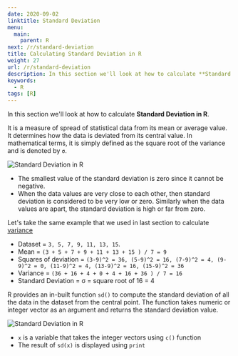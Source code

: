 ```yaml
---
date: 2020-09-02
linktitle: Standard Deviation
menu:
  main:
    parent: R
next: /r/standard-deviation
title: Calculating Standard Deviation in R
weight: 27
url: /r/standard-deviation
description: In this section we'll look at how to calculate **Standard Deviation in R**. 
keywords:
  - R
tags: [R]  
---
```

In this section we'll look at how to calculate **Standard Deviation in R**.

It is a measure of spread of statistical data from its mean or average value. It determines how the data is deviated from its central value. In mathematical terms, it is simply defined as the square root of the variance and is denoted by `σ`.

![Standard Deviation in R](/images/R/R-standard-dev.png?width=10pc "Standard Deviation")

- The smallest value of the standard deviation is zero since it cannot be negative.
- When the data values are very close to each other, then standard deviation is considered to be very low or zero. Similarly when the data values are apart, the standard deviation is high or far from zero.

Let's take the same example that we used in last section to calculate [variance](/r/variance) 

- Dataset = `3, 5, 7, 9, 11, 13, 15`. 
- Mean =  `(3 + 5 + 7 + 9 + 11 + 13 + 15 ) / 7 = 9`
- Squares of deviation = `(3-9)^2 = 36, (5-9)^2 = 16, (7-9)^2 = 4, (9-9)^2 = 0, (11-9)^2 = 4, (13-9)^2 = 16, (15-9)^2 = 36`
- Variance = `(36 + 16 + 4 + 0 + 4 + 16 + 36 ) / 7 = 16`
- Standard Deviation = σ = square root of 16 = 4

R provides an in-built function `sd()` to compute the standard deviation of all the data in the dataset from the central point. The function takes numeric or integer vector as an argument and returns the standard deviation value.

![Standard Deviation in R](/images/R/R-sd.png "sd")

- `x` is a variable that takes the integer vectors using `c()` function
- The result of `sd(x)` is displayed using `print`
